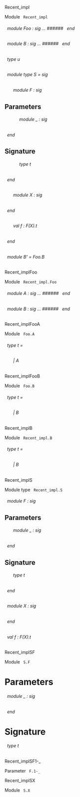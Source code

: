 Recent_impl

 Module `` Recent_impl`` 
<a id="module-Foo"></a>
###### &nbsp; module Foo : sig ... ###### &nbsp; end



<a id="module-B"></a>
###### &nbsp; module B : sig ... ###### &nbsp; end



<a id="type-u"></a>
###### &nbsp; type u



<a id="module-type-S"></a>
###### &nbsp; module type S = sig

<a id="module-F"></a>
###### &nbsp; &nbsp; &nbsp; &nbsp;module F : sig


## Parameters


<a id="argument-1-_"></a>
###### &nbsp; &nbsp; &nbsp; &nbsp;&nbsp; &nbsp; &nbsp;module _ : sig
###### &nbsp; end




## Signature


<a id="type-t"></a>
###### &nbsp; &nbsp; &nbsp; &nbsp;&nbsp; &nbsp; &nbsp;type t


###### &nbsp; end



<a id="module-X"></a>
###### &nbsp; &nbsp; &nbsp; &nbsp;module X : sig
###### &nbsp; end



<a id="val-f"></a>
###### &nbsp; &nbsp; &nbsp; &nbsp;val f : F(X).t


###### &nbsp; end



<a id="module-B'"></a>
###### &nbsp; module B' = Foo.B


Recent_implFoo

 Module `` Recent_impl.Foo`` 
<a id="module-A"></a>
###### &nbsp; module A : sig ... ###### &nbsp; end



<a id="module-B"></a>
###### &nbsp; module B : sig ... ###### &nbsp; end


Recent_implFooA

 Module `` Foo.A`` 
<a id="type-t"></a>
###### &nbsp; type t = 

<a id="type-t.A"></a>
###### &nbsp; &nbsp; &nbsp; &nbsp;| A

  




Recent_implFooB

 Module `` Foo.B`` 
<a id="type-t"></a>
###### &nbsp; type t = 

<a id="type-t.B"></a>
###### &nbsp; &nbsp; &nbsp; &nbsp;| B

  




Recent_implB

 Module `` Recent_impl.B`` 
<a id="type-t"></a>
###### &nbsp; type t = 

<a id="type-t.B"></a>
###### &nbsp; &nbsp; &nbsp; &nbsp;| B

  




Recent_implS

 Module type `` Recent_impl.S`` 
<a id="module-F"></a>
###### &nbsp; module F : sig


## Parameters


<a id="argument-1-_"></a>
###### &nbsp; &nbsp; &nbsp; &nbsp;module _ : sig
###### &nbsp; end




## Signature


<a id="type-t"></a>
###### &nbsp; &nbsp; &nbsp; &nbsp;type t


###### &nbsp; end



<a id="module-X"></a>
###### &nbsp; module X : sig
###### &nbsp; end



<a id="val-f"></a>
###### &nbsp; val f : F(X).t


Recent_implSF

 Module `` S.F`` 

# Parameters


<a id="argument-1-_"></a>
###### &nbsp; module _ : sig
###### &nbsp; end




# Signature


<a id="type-t"></a>
###### &nbsp; type t


Recent_implSF1-_

 Parameter `` F.1-_`` 

Recent_implSX

 Module `` S.X`` 
